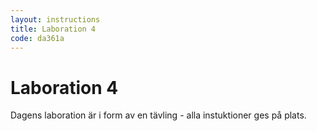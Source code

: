 ```yaml
---
layout: instructions
title: Laboration 4
code: da361a
---
```


# Laboration 4

Dagens laboration är i form av en tävling - alla instuktioner ges på plats.